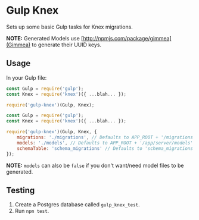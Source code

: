 # Gulp Knex

Sets up some basic Gulp tasks for Knex migrations.

**NOTE:** Generated Models use [http://npmjs.com/package/gimmea](Gimmea) to 
generate their UUID keys.


## Usage

In your Gulp file:

```javascript
const Gulp = require('gulp');
const Knex = require('knex')({ ...blah... });

require('gulp-knex')(Gulp, Knex);
```


```javascript
const Gulp = require('gulp');
const Knex = require('knex')({ ...blah... });

require('gulp-knex')(Gulp, Knex, {
    migrations: './migrations', // Defaults to APP_ROOT + '/migrations'
    models: './models', // Defaults to APP_ROOT + '/app/server/models'
    schemaTable: 'schema_migrations' // Defaults to 'schema_migrations'
});
```

**NOTE:** `models` can also be `false` if you don't want/need model files to be generated.


## Testing

1. Create a Postgres database called `gulp_knex_test`.
2. Run `npm test`.